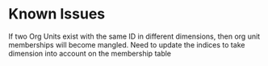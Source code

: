 # Known Issues

If two Org Units exist with the same ID in different dimensions, then org unit memberships will become mangled. Need to update the indices to take dimension into account on the membership table